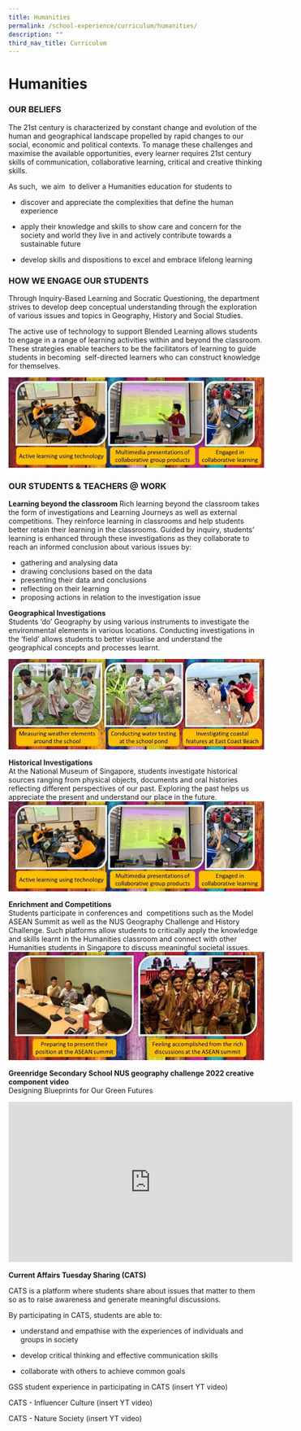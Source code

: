 ```yaml
---
title: Humanities
permalink: /school-experience/curriculum/humanities/
description: ""
third_nav_title: Curriculum
---
```

# **Humanities**

### OUR BELIEFS

The 21st century is characterized by constant change and evolution of the human and geographical landscape propelled by rapid changes to our social, economic and political contexts. To manage these challenges and maximise the available opportunities, every learner requires 21st century skills of communication, collaborative learning, critical and creative thinking skills. 

As such,  we aim  to deliver a Humanities education for students to 

*   discover and appreciate the complexities that define the human experience
    
*   apply their knowledge and skills to show care and concern for the society and world they live in and actively contribute towards a sustainable future
    
*   develop skills and dispositions to excel and embrace lifelong learning
    

### HOW WE ENGAGE OUR STUDENTS

Through Inquiry-Based Learning and Socratic Questioning, the department strives to develop deep conceptual understanding through the exploration of various issues and topics in Geography, History and Social Studies. 

The active use of technology to support Blended Learning allows students to engage in a range of learning activities within and beyond the classroom. These strategies enable teachers to be the facilitators of learning to guide students in becoming  self-directed learners who can construct knowledge for themselves.

![](/images/Hum6.jpg)

### OUR STUDENTS & TEACHERS @ WORK

**Learning beyond the classroom**
Rich learning beyond the classroom takes the form of investigations and Learning Journeys as well as external competitions. They reinforce learning in classrooms and help students better retain their learning in the classrooms. Guided by inquiry, students’ learning is enhanced through these investigations as they collaborate to reach an informed conclusion about various issues by:

*   gathering and analysing data 
*   drawing conclusions based on the data
*   presenting their data and conclusions
*   reflecting on their learning 
*   proposing actions in relation to the investigation issue

**Geographical Investigations**     
Students ‘do’ Geography by using various instruments to investigate the environmental elements in various locations. Conducting investigations in the ‘field’ allows students to better visualise and understand the geographical concepts and processes learnt.

![](/images/Hum2.jpg)

**Historical Investigations**     
At the National Museum of Singapore, students investigate historical sources ranging from physical objects, documents and oral histories reflecting different perspectives of our past. Exploring the past helps us appreciate the present and understand our place in the future.
![](/images/Hum6.jpg)


**Enrichment and Competitions**     
Students participate in conferences and  competitions such as the Model ASEAN Summit as well as the NUS Geography Challenge and History Challenge. Such platforms allow students to critically apply the knowledge and skills learnt in the Humanities classroom and connect with other Humanities students in Singapore to discuss meaningful societal issues.
![](/images/Hum5.jpg)

**Greenridge Secondary School NUS geography challenge 2022 creative component video**   
Designing Blueprints for Our Green Futures



<iframe width="560" height="315" src="https://www.youtube.com/embed/i20N1l976dw" title="YouTube video player" frameborder="0" allow="accelerometer; autoplay; clipboard-write; encrypted-media; gyroscope; picture-in-picture" allowfullscreen></iframe>


**Current Affairs Tuesday Sharing (CATS)**  

CATS is a platform where students share about issues that matter to them so as to raise awareness and generate meaningful discussions.

By participating in CATS, students are able to:

*   understand and empathise with the experiences of individuals and groups in society
    
*   develop critical thinking and effective communication skills
    
*   collaborate with others to achieve common goals


GSS student experience in participating in CATS
(insert YT video)

CATS - Influencer Culture
(insert YT video)

CATS - Nature Society
(insert YT video)

